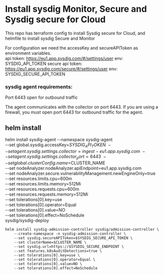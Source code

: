 # Install sysdig Monitor, Secure and Sysdig secure for Cloud

This repo has terraform config to install Sysdig secure for Cloud, and helmfile to install sysdig Secure and Monitor

For configuration we need the accessKey and secureAPIToken  as environment variables.  
api token: https://eu1.app.sysdig.com/#/settings/user  env: SYSDIG_API_TOKEN 
secure api token:  https://eu1.app.sysdig.com/secure/#/settings/user env: SYSDIG_SECURE_API_TOKEN 


###  sysdig agent requirements:


 Port 6443 open for outbound traffic

 The agent communicates with the collector on port 6443. If you are using a firewall, you must open port 6443 for outbound traffic for the agent.


## helm install


helm install sysdig-agent --namespace sysdig-agent \
    --set global.sysdig.accessKey=$SYSDIG_API_TOKEN \
    --set agent.sysdig.settings.collector=ingest-eu1.app.sysdig.com \
    --set agent.sysdig.settings.collector_port=6443 \
    --set global.clusterConfig.name=$CLUSTER_NAME \
    --set nodeAnalyzer.nodeAnalyzer.apiEndpoint=eu1.app.sysdig.com \
    --set nodeAnalyzer.secure.vulnerabilityManagement.newEngineOnly=true \
    --set resources.limits.cpu=600m \
    --set resources.limits.memory=512Mi \
    --set resources.requests.cpu=600m \
    --set resources.requests.memory=512Mi \
    --set tolerations[0].key=use \
    --set tolerations[0].operator=Equal \
    --set tolerations[0].value=NO \
    --set tolerations[0].effect=NoSchedule \
    sysdig/sysdig-deploy


    helm install sysdig-admission-controller sysdig/admission-controller \
        --create-namespace -n sysdig-admission-controller \
        --set sysdig.secureAPIToken=$SYSDIG_SECURE_API_TOKEN \
        --set clusterName=$CLUSTER_NAME \
        --set sysdig.url=https://$SYSDIG_SECURE_ENDPOINT \
        --set features.k8sAuditDetections=true \
        --set tolerations[0].key=use \
        --set tolerations[0].operator=Equal \
        --set tolerations[0].value=NO \
        --set tolerations[0].effect=NoSchedule 
